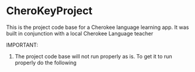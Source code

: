 # CheroKeyProject
This is the project code base for a Cherokee language learning app. It was built in conjunction with a local Cherokee Language teacher 


IMPORTANT:
1. The project code base will not run properly as is. To get it to run properly do the following
